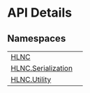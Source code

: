 # API Details




## Namespaces
<table>
<tr>
<td><a href="N_HLNC">HLNC</a></td>
<td></td></tr>
<tr>
<td><a href="G_HLNC_Serialization">HLNC.Serialization</a></td>
<td></td></tr>
<tr>
<td><a href="G_HLNC_Utility">HLNC.Utility</a></td>
<td></td></tr>
</table>